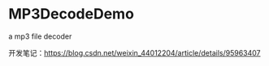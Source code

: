 # MP3DecodeDemo
a mp3 file decoder

开发笔记：https://blog.csdn.net/weixin_44012204/article/details/95963407
